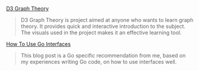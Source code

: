 [D3 Graph Theory](https://mrpandey.github.io/d3graphTheory/index.html?utm_source=hackernewsletter&utm_medium=email&utm_term=fav)
> D3 Graph Theory is project aimed at anyone who wants to learn graph theory. It provides quick and interactive introduction to the subject. The visuals used in the project makes it an effective learning tool.

[How To Use Go Interfaces](https://blog.chewxy.com/2018/03/18/golang-interfaces/?utm_source=hackernewsletter&utm_medium=email&utm_term=code)
> This blog post is a Go specific recommendation from me, based on my experiences writing Go code, on how to use interfaces well.